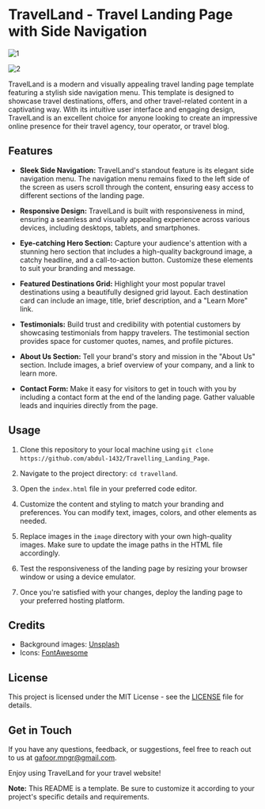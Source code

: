 # TravelLand - Travel Landing Page with Side Navigation

![1](https://github.com/abdul-1432/Travelling_Landing_Page/assets/124916666/8668cd1e-e236-4f4b-b0e3-db939504678a)

![2](https://github.com/abdul-1432/Travelling_Landing_Page/assets/124916666/b95f6f18-9728-4e5f-b97a-dcc8c1185d7a)




TravelLand is a modern and visually appealing travel landing page template featuring a stylish side navigation menu. This template is designed to showcase travel destinations, offers, and other travel-related content in a captivating way. With its intuitive user interface and engaging design, TravelLand is an excellent choice for anyone looking to create an impressive online presence for their travel agency, tour operator, or travel blog.

## Features

- **Sleek Side Navigation:** TravelLand's standout feature is its elegant side navigation menu. The navigation menu remains fixed to the left side of the screen as users scroll through the content, ensuring easy access to different sections of the landing page.

- **Responsive Design:** TravelLand is built with responsiveness in mind, ensuring a seamless and visually appealing experience across various devices, including desktops, tablets, and smartphones.

- **Eye-catching Hero Section:** Capture your audience's attention with a stunning hero section that includes a high-quality background image, a catchy headline, and a call-to-action button. Customize these elements to suit your branding and message.

- **Featured Destinations Grid:** Highlight your most popular travel destinations using a beautifully designed grid layout. Each destination card can include an image, title, brief description, and a "Learn More" link.

- **Testimonials:** Build trust and credibility with potential customers by showcasing testimonials from happy travelers. The testimonial section provides space for customer quotes, names, and profile pictures.

- **About Us Section:** Tell your brand's story and mission in the "About Us" section. Include images, a brief overview of your company, and a link to learn more.

- **Contact Form:** Make it easy for visitors to get in touch with you by including a contact form at the end of the landing page. Gather valuable leads and inquiries directly from the page.

## Usage

1. Clone this repository to your local machine using `git clone https://github.com/abdul-1432/Travelling_Landing_Page`.

2. Navigate to the project directory: `cd travelland`.

3. Open the `index.html` file in your preferred code editor.

4. Customize the content and styling to match your branding and preferences. You can modify text, images, colors, and other elements as needed.

5. Replace images in the `image` directory with your own high-quality images. Make sure to update the image paths in the HTML file accordingly.

6. Test the responsiveness of the landing page by resizing your browser window or using a device emulator.

7. Once you're satisfied with your changes, deploy the landing page to your preferred hosting platform.

## Credits

- Background images: [Unsplash](https://unsplash.com)
- Icons: [FontAwesome](https://fontawesome.com)

## License

This project is licensed under the MIT License - see the [LICENSE](LICENSE) file for details.

## Get in Touch

If you have any questions, feedback, or suggestions, feel free to reach out to us at gafoor.mngr@gmail.com.

Enjoy using TravelLand for your travel website!

**Note:** This README is a template. Be sure to customize it according to your project's specific details and requirements.
